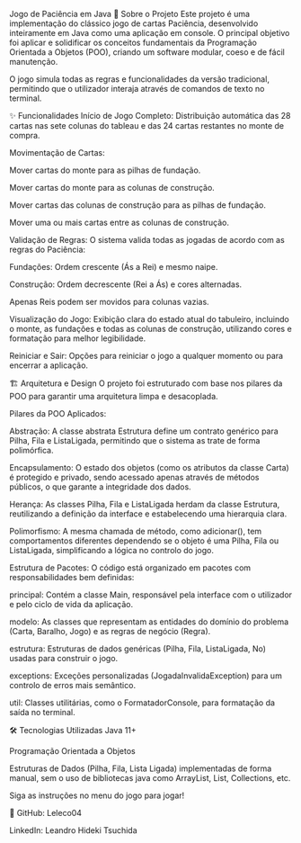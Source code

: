 Jogo de Paciência em Java
📖 Sobre o Projeto
Este projeto é uma implementação do clássico jogo de cartas Paciência, desenvolvido inteiramente em Java como uma aplicação em console. O principal objetivo foi aplicar e solidificar os conceitos fundamentais da Programação Orientada a Objetos (POO), criando um software modular, coeso e de fácil manutenção.

O jogo simula todas as regras e funcionalidades da versão tradicional, permitindo que o utilizador interaja através de comandos de texto no terminal.

✨ Funcionalidades
Início de Jogo Completo: Distribuição automática das 28 cartas nas sete colunas do tableau e das 24 cartas restantes no monte de compra.

Movimentação de Cartas:

Mover cartas do monte para as pilhas de fundação.

Mover cartas do monte para as colunas de construção.

Mover cartas das colunas de construção para as pilhas de fundação.

Mover uma ou mais cartas entre as colunas de construção.

Validação de Regras: O sistema valida todas as jogadas de acordo com as regras do Paciência:

Fundações: Ordem crescente (Ás a Rei) e mesmo naipe.

Construção: Ordem decrescente (Rei a Ás) e cores alternadas.

Apenas Reis podem ser movidos para colunas vazias.

Visualização do Jogo: Exibição clara do estado atual do tabuleiro, incluindo o monte, as fundações e todas as colunas de construção, utilizando cores e formatação para melhor legibilidade.

Reiniciar e Sair: Opções para reiniciar o jogo a qualquer momento ou para encerrar a aplicação.

🏗️ Arquitetura e Design
O projeto foi estruturado com base nos pilares da POO para garantir uma arquitetura limpa e desacoplada.

Pilares da POO Aplicados:

Abstração: A classe abstrata Estrutura define um contrato genérico para Pilha, Fila e ListaLigada, permitindo que o sistema as trate de forma polimórfica.

Encapsulamento: O estado dos objetos (como os atributos da classe Carta) é protegido e privado, sendo acessado apenas através de métodos públicos, o que garante a integridade dos dados.

Herança: As classes Pilha, Fila e ListaLigada herdam da classe Estrutura, reutilizando a definição da interface e estabelecendo uma hierarquia clara.

Polimorfismo: A mesma chamada de método, como adicionar(), tem comportamentos diferentes dependendo se o objeto é uma Pilha, Fila ou ListaLigada, simplificando a lógica no controlo do jogo.

Estrutura de Pacotes: O código está organizado em pacotes com responsabilidades bem definidas:

principal: Contém a classe Main, responsável pela interface com o utilizador e pelo ciclo de vida da aplicação.

modelo: As classes que representam as entidades do domínio do problema (Carta, Baralho, Jogo) e as regras de negócio (Regra).

estrutura: Estruturas de dados genéricas (Pilha, Fila, ListaLigada, No) usadas para construir o jogo.

exceptions: Exceções personalizadas (JogadaInvalidaException) para um controlo de erros mais semântico.

util: Classes utilitárias, como o FormatadorConsole, para formatação da saída no terminal.

🛠️ Tecnologias Utilizadas
Java 11+

Programação Orientada a Objetos

Estruturas de Dados (Pilha, Fila, Lista Ligada) implementadas de forma manual, sem o uso de bibliotecas java como ArrayList, List, Collections, etc.

Siga as instruções no menu do jogo para jogar!

👤 
GitHub: Leleco04

LinkedIn: Leandro Hideki Tsuchida
